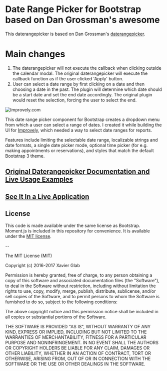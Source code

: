# Date Range Picker for Bootstrap based on Dan Grossman's awesome 

This daterangepicker is based on Dan Grossman's [daterangepicker](https://github.com/dangrossman/bootstrap-daterangepicker).

# Main changes
1. The daterangepicker will not execute the callback when clicking outside the calendar modal. The original daterangepicker will execute the callback function as if the user clicked 'Apply' button.
2. User can select a date range by first clicking on a date and then choosing a date in the past. The plugin will determine which date should be a start date and set the end date accordingly. The original plugin would reset the selection, forcing the user to select the end.

![Improvely.com](http://i.imgur.com/0otr1RF.png)

This date range picker component for Bootstrap creates a dropdown menu from which a user can
select a range of dates. I created it while building the UI for [Improvely](http://www.improvely.com), 
which needed a way to select date ranges for reports.

Features include limiting the selectable date range, localizable strings and date formats,
a single date picker mode, optional time picker (for e.g. making appointments or reservations),
and styles that match the default Bootstrap 3 theme.

## [Original Daterangepicker Documentation and Live Usage Examples](http://www.daterangepicker.com)

## [See It In a Live Application](https://awio.iljmp.com/5/drpdemogh)

## License

This code is made available under the same license as Bootstrap. Moment.js is included in this repository
for convenience. It is available under the [MIT license](http://www.opensource.org/licenses/mit-license.php).

--

The MIT License (MIT)

Copyright (c) 2016-2017 Xavier Glab

Permission is hereby granted, free of charge, to any person obtaining a copy
of this software and associated documentation files (the "Software"), to deal
in the Software without restriction, including without limitation the rights
to use, copy, modify, merge, publish, distribute, sublicense, and/or sell
copies of the Software, and to permit persons to whom the Software is
furnished to do so, subject to the following conditions:

The above copyright notice and this permission notice shall be included in
all copies or substantial portions of the Software.

THE SOFTWARE IS PROVIDED "AS IS", WITHOUT WARRANTY OF ANY KIND, EXPRESS OR
IMPLIED, INCLUDING BUT NOT LIMITED TO THE WARRANTIES OF MERCHANTABILITY,
FITNESS FOR A PARTICULAR PURPOSE AND NONINFRINGEMENT. IN NO EVENT SHALL THE
AUTHORS OR COPYRIGHT HOLDERS BE LIABLE FOR ANY CLAIM, DAMAGES OR OTHER
LIABILITY, WHETHER IN AN ACTION OF CONTRACT, TORT OR OTHERWISE, ARISING FROM,
OUT OF OR IN CONNECTION WITH THE SOFTWARE OR THE USE OR OTHER DEALINGS IN
THE SOFTWARE.
